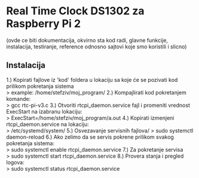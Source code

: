 # Real Time Clock DS1302 za Raspberry Pi 2

(ovde ce biti dokumentacija, okvirno sta kod radi, glavne funkcije, instalacija, testiranje, reference odnosno sajtovi koje smo koristili i slicno)

## Instalacija

1.) Kopirati fajlove iz 'kod' foldera u lokaciju sa koje će se pozivati kod prilikom pokretanja sistema<br />
    > example: /home/stefziv/moj_program/
2.) Kompajlirati kod pokretanjem komande:<br />
    > gcc rtc-pi-v3.c
3.) Otvoriti rtcpi_daemon.service fajl i promeniti vrednost ExecStart na izabranu lokaciju:<br />
    > ExecStart=/home/stefziv/moj_program/a.out
4.) Kopirati izmenjeni rtcpi_daemon.service na lokaciju:<br />
    > /etc/systemd/system/
5.) Osvezavanje servisnih fajlova/
    > sudo systemctl daemon-reload
6.) Ako zelimo da se servis pokrene prilikom svakog pokretanja sistema:<br />
    > sudo systemctl enable rtcpi_daemon.service
7.) Za pokretanje servisa<br />
    > sudo systemctl start rtcpi_daemon.service
8.) Provera stanja i pregled logova:<br />
    > sudo systemctl status rtcpi_daemon.service 